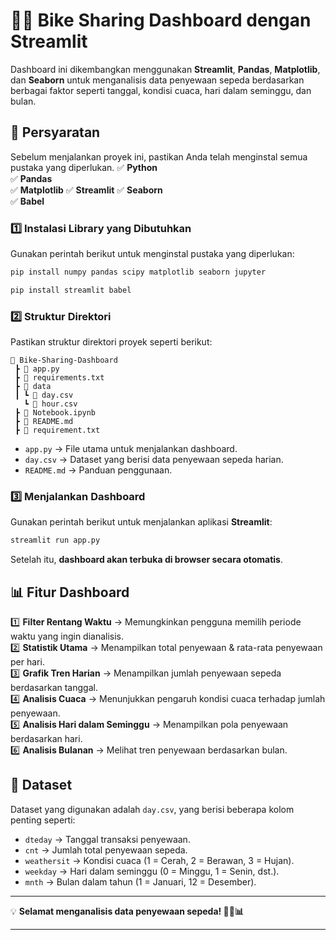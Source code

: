 # 🚴‍♂️ Bike Sharing Dashboard dengan Streamlit  

Dashboard ini dikembangkan menggunakan **Streamlit**, **Pandas**, **Matplotlib**, dan **Seaborn** untuk menganalisis data penyewaan sepeda berdasarkan berbagai faktor seperti tanggal, kondisi cuaca, hari dalam seminggu, dan bulan.  

## 📌 **Persyaratan**  
Sebelum menjalankan proyek ini, pastikan Anda telah menginstal semua pustaka yang diperlukan. 
✅ **Python**   
✅ **Pandas**  
✅ **Matplotlib** 
✅ **Streamlit** 
✅ **Seaborn**  
✅ **Babel**

### 1️⃣ **Instalasi Library yang Dibutuhkan**  
Gunakan perintah berikut untuk menginstal pustaka yang diperlukan:  
```bash
pip install numpy pandas scipy matplotlib seaborn jupyter
```
```bash
pip install streamlit babel
```

### 2️⃣ **Struktur Direktori**  
Pastikan struktur direktori proyek seperti berikut:  
```
📂 Bike-Sharing-Dashboard
 ┣ 📜 app.py
 ┣ 📜 requirements.txt
 ┣ 📂 data
 ┃ ┗ 📜 day.csv
   ┗ 📜 hour.csv
 ┣ 📜 Notebook.ipynb
 ┣ 📜 README.md
 ┣ 📜 requirement.txt
```
- `app.py` → File utama untuk menjalankan dashboard.  
- `day.csv` → Dataset yang berisi data penyewaan sepeda harian.  
- `README.md` → Panduan penggunaan.  

### 3️⃣ **Menjalankan Dashboard**  
Gunakan perintah berikut untuk menjalankan aplikasi **Streamlit**:  
```bash
streamlit run app.py
```
Setelah itu, **dashboard akan terbuka di browser secara otomatis**.  

## 📊 **Fitur Dashboard**  
1️⃣ **Filter Rentang Waktu** → Memungkinkan pengguna memilih periode waktu yang ingin dianalisis.  
2️⃣ **Statistik Utama** → Menampilkan total penyewaan & rata-rata penyewaan per hari.  
3️⃣ **Grafik Tren Harian** → Menampilkan jumlah penyewaan sepeda berdasarkan tanggal.  
4️⃣ **Analisis Cuaca** → Menunjukkan pengaruh kondisi cuaca terhadap jumlah penyewaan.  
5️⃣ **Analisis Hari dalam Seminggu** → Menampilkan pola penyewaan berdasarkan hari.  
6️⃣ **Analisis Bulanan** → Melihat tren penyewaan berdasarkan bulan.  

## 📁 **Dataset**  
Dataset yang digunakan adalah `day.csv`, yang berisi beberapa kolom penting seperti:  
- `dteday` → Tanggal transaksi penyewaan.  
- `cnt` → Jumlah total penyewaan sepeda.  
- `weathersit` → Kondisi cuaca (1 = Cerah, 2 = Berawan, 3 = Hujan).  
- `weekday` → Hari dalam seminggu (0 = Minggu, 1 = Senin, dst.).  
- `mnth` → Bulan dalam tahun (1 = Januari, 12 = Desember).  

---

💡 **Selamat menganalisis data penyewaan sepeda! 🚴‍♂️📊**  

---

